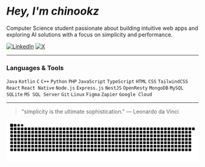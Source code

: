 <div align="left">

 # *Hey, I'm chinookz*

<p>Computer Science student passionate about building intuitive web apps and exploring AI solutions with a focus on simplicity and performance.</p>

[![LinkedIn](https://img.shields.io/badge/LinkedIn-%230077B5.svg?logo=linkedin&logoColor=white)](https://linkedin.com/in/chinookz)     [![X](https://img.shields.io/badge/X-black.svg?logo=X&logoColor=white)](https://x.com/chin00kz) 

---

### Languages & Tools
`Java` `Kotlin` `C` `C++` `Python` `PHP` `JavaScript` `TypeScript`
`HTML` `CSS` `TailwindCSS` `React` `React Native` 
`Node.js` `Express.js` `NestJS` `OpenResty`
`MongoDB` `MySQL` `SQLite` `MS SQL Server`
`Git` `Linux` `Figma` `Zapier` `Google Cloud`

---


> "simplicity is the ultimate sophistication." — Leonardo da Vinci


<picture>
  <source media="(prefers-color-scheme: dark)" srcset="https://raw.githubusercontent.com/chin00kz/chin00kz/output/github-snake-dark.svg" />
  <source media="(prefers-color-scheme: light)" srcset="https://raw.githubusercontent.com/chin00kz/chin00kz/output/github-snake.svg" />
  <img alt="github-snake" src="https://raw.githubusercontent.com/chin00kz/chin00kz/output/github-snake.svg" />
</picture>



